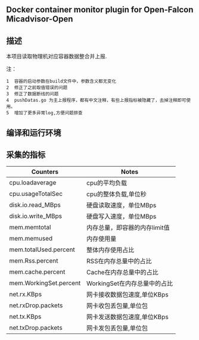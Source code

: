Docker container monitor plugin for Open-Falcon  Micadvisor-Open
--------------
描述
--------
本项目读取物理机对应容器数据整合并上报.

注：

```
1  容器的启动参数在build文件中，参数含义都无变化
2  修正了之前取值错误的问题
3  修正了数据断线的问题
4  pushDatas.go 为主上报程序，都有中文注释，有些上报指标被隐藏了，去掉注释即可使用。
5  增加了更多异常log,方便问题排查
```

编译和运行环境
-------------------------
采集的指标
--------------------------
| Counters | Notes|
|-----|------|
|cpu.loadaverage|cpu的平均负载|
|cpu.usageTotalSec|cpu的整体负载,单位秒|
|disk.io.read_MBps|硬盘读取速度，单位MBps|
|disk.io.write_MBps|硬盘写入速度，单位MBps|
|mem.memtotal|内存总量，即容器的内存limit值|
|mem.memused|内存使用量|
|mem.totalUsed.percent|整体内存使用占比|
|mem.Rss.percent| RSS在内存总量中的占比|
|mem.cache.percent| Cache在内存总量中的占比|
|mem.WorkingSet.percent| WorkingSet在内存总量中的占比|
|net.rx.KBps|网卡接收数据包速度,单位KBps|
|net.rxDrop.packets|网卡收包丢包量,单位包|
|net.tx.KBps|网卡发送数据包速度,单位KBps|
|net.txDrop.packets|网卡发包丢包量,单位包|
